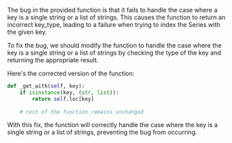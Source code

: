 The bug in the provided function is that it fails to handle the case where a key is a single string or a list of strings. This causes the function to return an incorrect key_type, leading to a failure when trying to index the Series with the given key.

To fix the bug, we should modify the function to handle the case where the key is a single string or a list of strings by checking the type of the key and returning the appropriate result.

Here's the corrected version of the function:

```python
def _get_with(self, key):
    if isinstance(key, (str, list)):
        return self.loc[key]
    
    # rest of the function remains unchanged
```

With this fix, the function will correctly handle the case where the key is a single string or a list of strings, preventing the bug from occurring.